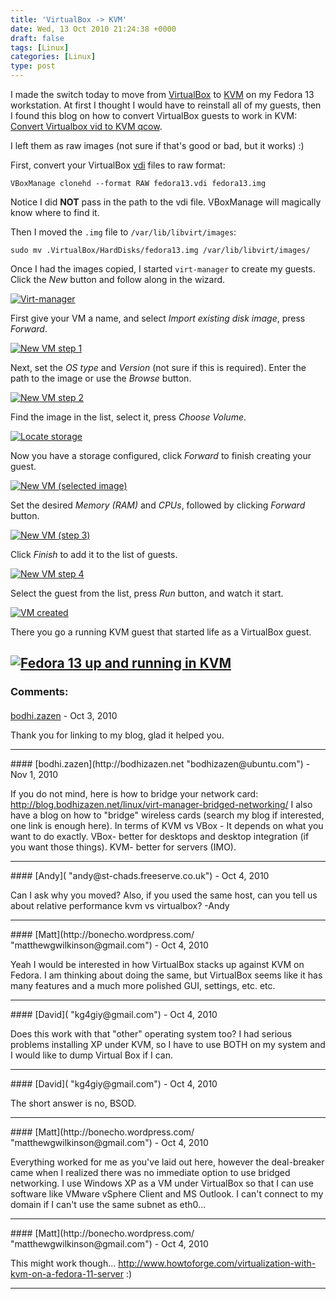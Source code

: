 ```yaml
---
title: 'VirtualBox -> KVM'
date: Wed, 13 Oct 2010 21:24:38 +0000
draft: false
tags: [Linux]
categories: [Linux]
type: post
---
```


I made the switch today to move from [VirtualBox](http://www.virtualbox.org/) to [KVM](http://www.linux-kvm.org/page/Main_Page) on my Fedora 13 workstation. At first I thought I would have to reinstall all of my guests, then I found this blog on how to convert VirtualBox guests to work in KVM: [Convert Virtualbox vid to KVM qcow](http://blog.bodhizazen.net/linux/convert-virtualbox-vdi-to-kvm-qcow/).

I left them as raw images (not sure if that's good or bad, but it works) :)

First, convert your VirtualBox [vdi](http://en.wikipedia.org/wiki/Virtual_disk_image) files to raw format:

```
VBoxManage clonehd --format RAW fedora13.vdi fedora13.img
```

Notice I did **NOT** pass in the path to the vdi file. VBoxManage will magically know where to find it.

Then I moved the `.img` file to `/var/lib/libvirt/images`:

```
sudo mv .VirtualBox/HardDisks/fedora13.img /var/lib/libvirt/images/
```

Once I had the images copied, I started `virt-manager` to create my guests. Click the _New_ button and follow along in the wizard.

[![](http://zeusville.files.wordpress.com/2010/10/virtmgr1.png "Virt-manager")](http://zeusville.files.wordpress.com/2010/10/virtmgr1.png)

First give your VM a name, and select _Import existing disk image_, press _Forward_.

[![](http://zeusville.files.wordpress.com/2010/10/virtmgr2.png "New VM step 1")](http://zeusville.files.wordpress.com/2010/10/virtmgr2.png)

Next, set the _OS type_ and _Version_ (not sure if this is required). Enter the path to the image or use the _Browse_ button.

[![](http://zeusville.files.wordpress.com/2010/10/virtmgr3.png "New VM step 2")](http://zeusville.files.wordpress.com/2010/10/virtmgr3.png)

Find the image in the list, select it, press _Choose Volume_.

[![](http://zeusville.files.wordpress.com/2010/10/virtmgr4.png "Locate storage")](http://zeusville.files.wordpress.com/2010/10/virtmgr4.png)

Now you have a storage configured, click _Forward_ to finish creating your guest.

[![](http://zeusville.files.wordpress.com/2010/10/virtmgr5.png "New VM (selected image)")](http://zeusville.files.wordpress.com/2010/10/virtmgr5.png)

Set the desired _Memory (RAM)_ and _CPUs_, followed by clicking _Forward_ button.

[![](http://zeusville.files.wordpress.com/2010/10/virtmgr6.png "New VM (step 3)")](http://zeusville.files.wordpress.com/2010/10/virtmgr6.png)

Click _Finish_ to add it to the list of guests.

[![](http://zeusville.files.wordpress.com/2010/10/virtmgr7.png "New VM step 4")](http://zeusville.files.wordpress.com/2010/10/virtmgr7.png)

Select the guest from the list, press _Run_ button, and watch it start.

[![](http://zeusville.files.wordpress.com/2010/10/virtmgr8.png "VM created")](http://zeusville.files.wordpress.com/2010/10/virtmgr8.png)

There you go a running KVM guest that started life as a VirtualBox guest.

[![](http://zeusville.files.wordpress.com/2010/10/virtmgr9.png "Fedora 13 up and running in KVM")](http://zeusville.files.wordpress.com/2010/10/virtmgr9.png)
---
### Comments:
####
[bodhi.zazen](http://bodhizazen.net "bodhizazen@ubuntu.com") - <time datetime="2010-10-13 22:10:15">Oct 3, 2010</time>

Thank you for linking to my blog, glad it helped you.
<hr />
####
[bodhi.zazen](http://bodhizazen.net "bodhizazen@ubuntu.com") - <time datetime="2010-11-08 19:13:44">Nov 1, 2010</time>

If you do not mind, here is how to bridge your network card: http://blog.bodhizazen.net/linux/virt-manager-bridged-networking/ I also have a blog on how to "bridge" wireless cards (search my blog if interested, one link is enough here). In terms of KVM vs VBox - It depends on what you want to do exactly. VBox- better for desktops and desktop integration (if you want those things). KVM- better for servers (IMO).
<hr />
####
[Andy]( "andy@st-chads.freeserve.co.uk") - <time datetime="2010-10-14 08:52:25">Oct 4, 2010</time>

Can I ask why you moved? Also, if you used the same host, can you tell us about relative performance kvm vs virtualbox? -Andy
<hr />
####
[Matt](http://bonecho.wordpress.com/ "matthewgwilkinson@gmail.com") - <time datetime="2010-10-14 10:07:10">Oct 4, 2010</time>

Yeah I would be interested in how VirtualBox stacks up against KVM on Fedora. I am thinking about doing the same, but VirtualBox seems like it has many features and a much more polished GUI, settings, etc. etc.
<hr />
####
[David]( "kg4giy@gmail.com") - <time datetime="2010-10-14 11:16:06">Oct 4, 2010</time>

Does this work with that "other" operating system too? I had serious problems installing XP under KVM, so I have to use BOTH on my system and I would like to dump Virtual Box if I can.
<hr />
####
[David]( "kg4giy@gmail.com") - <time datetime="2010-10-14 12:09:27">Oct 4, 2010</time>

The short answer is no, BSOD.
<hr />
####
[Matt](http://bonecho.wordpress.com/ "matthewgwilkinson@gmail.com") - <time datetime="2010-10-14 13:12:11">Oct 4, 2010</time>

Everything worked for me as you've laid out here, however the deal-breaker came when I realized there was no immediate option to use bridged networking. I use Windows XP as a VM under VirtualBox so that I can use software like VMware vSphere Client and MS Outlook. I can't connect to my domain if I can't use the same subnet as eth0...
<hr />
####
[Matt](http://bonecho.wordpress.com/ "matthewgwilkinson@gmail.com") - <time datetime="2010-10-14 13:20:49">Oct 4, 2010</time>

This might work though... http://www.howtoforge.com/virtualization-with-kvm-on-a-fedora-11-server :)
<hr />
